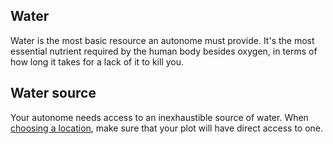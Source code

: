 <article>

# Water

Water is the most basic resource an autonome must provide. It's the most essential nutrient
required by the human body besides oxygen, in terms of how long it takes for a lack of it to kill you.

## Water source

Your autonome needs access to an inexhaustible source of water. When [choosing a location](/location), make sure that
your plot will have direct access to one.

</article>
